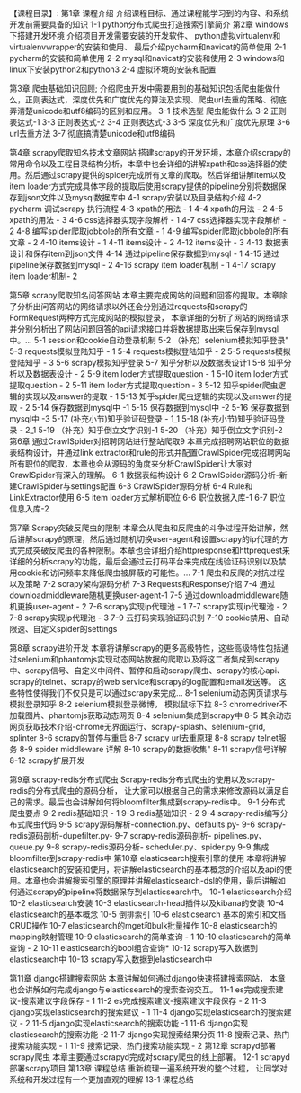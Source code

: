 【课程目录】:
第1章 课程介绍
介绍课程目标、通过课程能学习到的内容、和系统开发前需要具备的知识
1-1 python分布式爬虫打造搜索引擎简介
第2章 windows下搭建开发环境
介绍项目开发需要安装的开发软件、 python虚拟virtualenv和 virtualenvwrapper的安装和使用、 最后介绍pycharm和navicat的简单使用
2-1 pycharm的安装和简单使用
2-2 mysql和navicat的安装和使用
2-3 windows和linux下安装python2和python3
2-4 虚拟环境的安装和配置

第3章 爬虫基础知识回顾;
介绍爬虫开发中需要用到的基础知识包括爬虫能做什么，正则表达式，深度优先和广度优先的算法及实现、爬虫url去重的策略、彻底弄清楚unicode和utf8编码的区别和应用。
3-1 技术选型 爬虫能做什么
3-2 正则表达式-1
3-3 正则表达式-2
3-4 正则表达式-3
3-5 深度优先和广度优先原理
3-6 url去重方法
3-7 彻底搞清楚unicode和utf8编码

第4章 scrapy爬取知名技术文章网站
搭建scrapy的开发环境，本章介绍scrapy的常用命令以及工程目录结构分析，本章中也会详细的讲解xpath和css选择器的使用。然后通过scrapy提供的spider完成所有文章的爬取。然后详细讲解item以及item loader方式完成具体字段的提取后使用scrapy提供的pipeline分别将数据保存到json文件以及mysql数据库中
4-1 scrapy安装以及目录结构介绍
4-2 pycharm 调试scrapy 执行流程
4-3 xpath的用法 - 1
4-4 xpath的用法 - 2
4-5 xpath的用法 - 3
4-6 css选择器实现字段解析 - 1
4-7 css选择器实现字段解析 - 2
4-8 编写spider爬取jobbole的所有文章 - 1
4-9 编写spider爬取jobbole的所有文章 - 2
4-10 items设计 - 1
4-11 items设计 - 2
4-12 items设计 - 3
4-13 数据表设计和保存item到json文件
4-14 通过pipeline保存数据到mysql - 1
4-15 通过pipeline保存数据到mysql - 2
4-16 scrapy item loader机制 - 1
4-17 scrapy item loader机制- 2

第5章 scrapy爬取知名问答网站
本章主要完成网站的问题和回答的提取。本章除了分析出问答网站的网络请求以外还会分别通过requests和scrapy的FormRequest两种方式完成网站的模拟登录， 本章详细的分析了网站的网络请求并分别分析出了网站问题回答的api请求接口并将数据提取出来后保存到mysql中。...
5-1 session和cookie自动登录机制
5-2 （补充）selenium模拟知乎登录"
5-3 requests模拟登陆知乎 - 1
5-4 requests模拟登陆知乎 - 2
5-5 requests模拟登陆知乎 - 3
5-6 scrapy模拟知乎登录
5-7 知乎分析以及数据表设计1
5-8 知乎分析以及数据表设计 - 2
5-9 item loder方式提取question - 1
5-10 item loder方式提取question - 2
5-11 item loder方式提取question - 3
5-12 知乎spider爬虫逻辑的实现以及answer的提取 - 1
5-13 知乎spider爬虫逻辑的实现以及answer的提取 - 2
5-14 保存数据到mysql中 -1
5-15 保存数据到mysql中 -2
5-16 保存数据到mysql中 -3
5-17 (补充小节)知乎验证码登录 - 1_1
5-18 (补充小节)知乎验证码登录 - 2_1
5-19 （补充）知乎倒立文字识别-1
5-20 （补充）知乎倒立文字识别-2
第6章 通过CrawlSpider对招聘网站进行整站爬取9
本章完成招聘网站职位的数据表结构设计，并通过link extractor和rule的形式并配置CrawlSpider完成招聘网站所有职位的爬取，本章也会从源码的角度来分析CrawlSpider让大家对CrawlSpider有深入的理解。
6-1 数据表结构设计
6-2 CrawlSpider源码分析-新建CrawlSpider与settings配置
6-3 CrawlSpider源码分析
6-4 Rule和LinkExtractor使用
6-5 item loader方式解析职位
6-6 职位数据入库-1
6-7 职位信息入库-2

第7章 Scrapy突破反爬虫的限制
本章会从爬虫和反爬虫的斗争过程开始讲解，然后讲解scrapy的原理，然后通过随机切换user-agent和设置scrapy的ip代理的方式完成突破反爬虫的各种限制。本章也会详细介绍httpresponse和httprequest来详细的分析scrapy的功能，最后会通过云打码平台来完成在线验证码识别以及禁用cookie和访问频率来降低爬虫被屏蔽的可能性。...
7-1 爬虫和反爬的对抗过程以及策略
7-2 scrapy架构源码分析
7-3 Requests和Response介绍
7-4 通过downloadmiddleware随机更换user-agent-1
7-5 通过downloadmiddleware随机更换user-agent - 2
7-6 scrapy实现ip代理池 - 1
7-7 scrapy实现ip代理池 - 2
7-8 scrapy实现ip代理池 - 3
7-9 云打码实现验证码识别
7-10 cookie禁用、自动限速、自定义spider的settings

第8章 scrapy进阶开发
本章将讲解scrapy的更多高级特性，这些高级特性包括通过selenium和phantomjs实现动态网站数据的爬取以及将这二者集成到scrapy中、scrapy信号、自定义中间件、暂停和启动scrapy爬虫、scrapy的核心api、scrapy的telnet、scrapy的web service和scrapy的log配置和email发送等。 这些特性使得我们不仅只是可以通过scrapy来完成...
8-1 selenium动态网页请求与模拟登录知乎
8-2 selenium模拟登录微博， 模拟鼠标下拉
8-3 chromedriver不加载图片、phantomjs获取动态网页
8-4 selenium集成到scrapy中
8-5 其余动态网页获取技术介绍-chrome无界面运行、scrapy-splash、selenium-grid, splinter
8-6 scrapy的暂停与重启
8-7 scrapy url去重原理
8-8 scrapy telnet服务
8-9 spider middleware 详解
8-10 scrapy的数据收集"
8-11 scrapy信号详解
8-12 scrapy扩展开发

第9章 scrapy-redis分布式爬虫
Scrapy-redis分布式爬虫的使用以及scrapy-redis的分布式爬虫的源码分析， 让大家可以根据自己的需求来修改源码以满足自己的需求。最后也会讲解如何将bloomfilter集成到scrapy-redis中。
9-1 分布式爬虫要点
9-2 redis基础知识 - 1
9-3 redis基础知识 - 2
9-4 scrapy-redis编写分布式爬虫代码
9-5 scrapy源码解析-connection.py、defaults.py-
9-6 scrapy-redis源码剖析-dupefilter.py-
9-7 scrapy-redis源码剖析- pipelines.py、 queue.py
9-8 scrapy-redis源码分析- scheduler.py、spider.py
9-9 集成bloomfilter到scrapy-redis中
第10章 elasticsearch搜索引擎的使用
本章将讲解elasticsearch的安装和使用，将讲解elasticsearch的基本概念的介绍以及api的使用。本章也会讲解搜索引擎的原理并讲解elasticsearch-dsl的使用，最后讲解如何通过scrapy的pipeline将数据保存到elasticsearch中。
10-1 elasticsearch介绍
10-2 elasticsearch安装
10-3 elasticsearch-head插件以及kibana的安装
10-4 elasticsearch的基本概念
10-5 倒排索引
10-6 elasticsearch 基本的索引和文档CRUD操作
10-7 elasticsearch的mget和bulk批量操作
10-8 elasticsearch的mapping映射管理
10-9 elasticsearch的简单查询 - 1
10-10 elasticsearch的简单查询 - 2
10-11 elasticsearch的bool组合查询*
10-12 scrapy写入数据到elasticsearch中
10-13 scrapy写入数据到elasticsearch中

第11章 django搭建搜索网站
本章讲解如何通过django快速搭建搜索网站， 本章也会讲解如何完成django与elasticsearch的搜索查询交互。
11-1 es完成搜索建议-搜索建议字段保存 - 1
11-2 es完成搜索建议-搜索建议字段保存 - 2
11-3 django实现elasticsearch的搜索建议 - 1
11-4 django实现elasticsearch的搜索建议 - 2
11-5 django实现elasticsearch的搜索功能 -1
11-6 django实现elasticsearch的搜索功能 -2
11-7 django实现搜索结果分页
11-8 搜索记录、热门搜索功能实现 - 1
11-9 搜索记录、热门搜索功能实现 - 2
第12章 scrapyd部署scrapy爬虫
本章主要通过scrapyd完成对scrapy爬虫的线上部署。
12-1 scrapyd部署scrapy项目
第13章 课程总结
重新梳理一遍系统开发的整个过程， 让同学对系统和开发过程有一个更加直观的理解
13-1 课程总结

